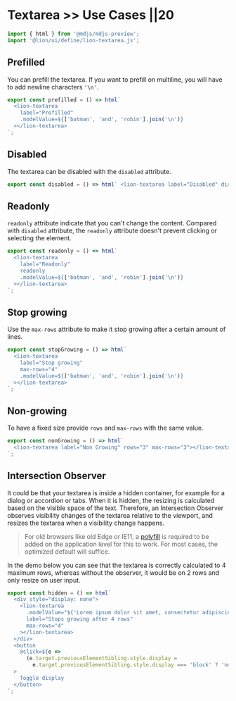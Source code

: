 # Textarea >> Use Cases ||20

```js script
import { html } from '@mdjs/mdjs-preview';
import '@lion/ui/define/lion-textarea.js';
```

## Prefilled

You can prefill the textarea. If you want to prefill on multiline, you will have to add newline characters `'\n'`.

```js preview-story
export const prefilled = () => html`
  <lion-textarea
    label="Prefilled"
    .modelValue=${['batman', 'and', 'robin'].join('\n')}
  ></lion-textarea>
`;
```

## Disabled

The textarea can be disabled with the `disabled` attribute.

```js preview-story
export const disabled = () => html` <lion-textarea label="Disabled" disabled></lion-textarea> `;
```

## Readonly

`readonly` attribute indicate that you can't change the content. Compared with `disabled` attribute, the `readonly` attribute doesn't prevent clicking or selecting the element.

```js preview-story
export const readonly = () => html`
  <lion-textarea
    label="Readonly"
    readonly
    .modelValue=${['batman', 'and', 'robin'].join('\n')}
  ></lion-textarea>
`;
```

## Stop growing

Use the `max-rows` attribute to make it stop growing after a certain amount of lines.

```js preview-story
export const stopGrowing = () => html`
  <lion-textarea
    label="Stop growing"
    max-rows="4"
    .modelValue=${['batman', 'and', 'robin'].join('\n')}
  ></lion-textarea>
`;
```

## Non-growing

To have a fixed size provide `rows` and `max-rows` with the same value.

```js preview-story
export const nonGrowing = () => html`
  <lion-textarea label="Non Growing" rows="3" max-rows="3"></lion-textarea>
`;
```

## Intersection Observer

It could be that your textarea is inside a hidden container, for example for a dialog or accordion or tabs.
When it is hidden, the resizing is calculated based on the visible space of the text.
Therefore, an Intersection Observer observes visibility changes of the textarea relative to the viewport, and resizes the textarea when a visibility change happens.

> For old browsers like old Edge or IE11, a [polyfill](https://github.com/w3c/IntersectionObserver/tree/master/polyfill) is required to be added on the application level for this to work.
> For most cases, the optimized default will suffice.

In the demo below you can see that the textarea is correctly calculated to 4 maximum rows, whereas without the observer, it would be on 2 rows and only resize on user input.

```js preview-story
export const hidden = () => html`
  <div style="display: none">
    <lion-textarea
      .modelValue="${'Lorem ipsum dolor sit amet, consectetur adipiscing elit, sed do eiusmod tempor incididunt ut labore et dolore magna aliqua. Ut enim ad minim veniam, quis nostrud exercitation ullamco laboris nisi ut aliquip ex ea commodo consequat. Duis aute irure dolor in reprehenderit in voluptate velit esse cillum dolore eu fugiat nulla pariatur. Excepteur sint occaecat cupidatat non proident, sunt in culpa qui officia deserunt mollit anim id est laborum.'}"
      label="Stops growing after 4 rows"
      max-rows="4"
    ></lion-textarea>
  </div>
  <button
    @click=${e =>
      (e.target.previousElementSibling.style.display =
        e.target.previousElementSibling.style.display === 'block' ? 'none' : 'block')}
  >
    Toggle display
  </button>
`;
```

